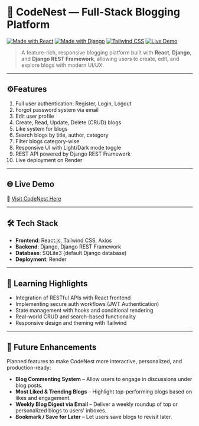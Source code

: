# 🪺 CodeNest — Full-Stack Blogging Platform

[![Made with React](https://img.shields.io/badge/Made%20with-React-blue?style=for-the-badge&logo=react)](https://reactjs.org/)
[![Made with Django](https://img.shields.io/badge/Backend-Django-success?style=for-the-badge&logo=django)](https://www.djangoproject.com/)
[![Tailwind CSS](https://img.shields.io/badge/UI-Tailwind_CSS-38B2AC?style=for-the-badge&logo=tailwind-css&logoColor=white)](https://tailwindcss.com/)
[![Live Demo](https://img.shields.io/badge/Live-Demo-purple?style=for-the-badge)](https://codenest-project.onrender.com/)

> A feature-rich, responsive blogging platform built with **React**, **Django**, and **Django REST Framework**, allowing users to create, edit, and explore blogs with modern UI/UX.

---

## ⚙️Features

1. Full user authentication: Register, Login, Logout
2. Forgot password system via email
3. Edit user profile
4. Create, Read, Update, Delete (CRUD) blogs
5. Like system for blogs
6. Search blogs by title, author, category
7. Filter blogs category-wise
8. Responsive UI with Light/Dark mode toggle
9. REST API powered by Django REST Framework
10. Live deployment on Render
---

## 🌐 Live Demo

🔗 [Visit CodeNest Here](https://codenest-project.onrender.com/)

---


## 🛠️ Tech Stack

- **Frontend**: React.js, Tailwind CSS, Axios  
- **Backend**: Django, Django REST Framework  
- **Database**: SQLite3 (default Django database)  
- **Deployment**: Render

---

## 🧠 Learning Highlights

- Integration of RESTful APIs with React frontend
- Implementing secure auth workflows (JWT Authentication)
- State management with hooks and conditional rendering
- Real-world CRUD and search-based functionality
- Responsive design and theming with Tailwind

---

## 📌 Future Enhancements

Planned features to make CodeNest more interactive, personalized, and production-ready:

- **Blog Commenting System** – Allow users to engage in discussions under blog posts.
- **Most Liked & Trending Blogs** – Highlight top-performing blogs based on likes and engagement.
- **Weekly Blog Digest via Email** – Deliver a weekly roundup of top or personalized blogs to users' inboxes.
- **Bookmark / Save for Later** – Let users save blogs to revisit later.

